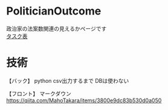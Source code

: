 # PoliticianOutcome
政治家の法案数関連の見えるかページです  
[タスク表](https://docs.google.com/spreadsheets/d/1EwTmri2sQrJKgxhYCe5bR-le6WAkY7dkTC2gz1w8nlg/edit?hl=JA#gid=0)
# 技術
【バック】
python
csv出力するまで
DBは使わない

【フロント】
マークダウン
https://qiita.com/MahoTakara/items/3800e9dc83b530d0a050
